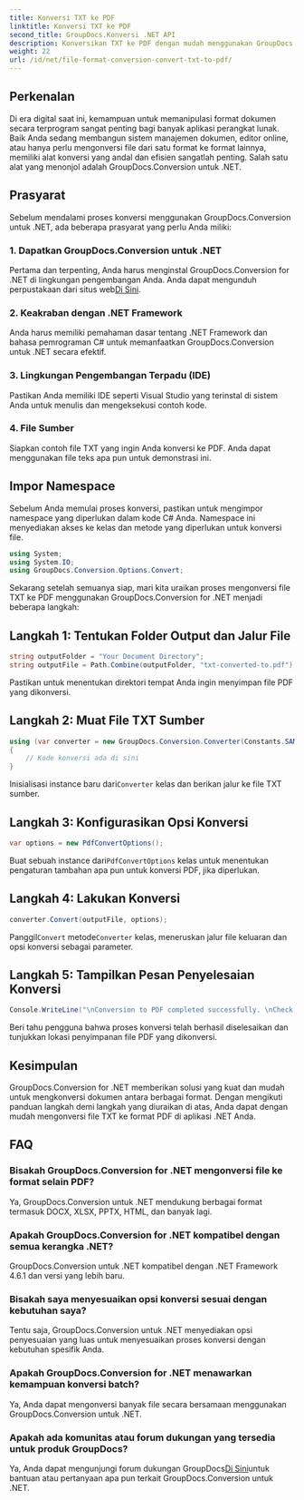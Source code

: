 ```yaml
---
title: Konversi TXT ke PDF
linktitle: Konversi TXT ke PDF
second_title: GroupDocs.Konversi .NET API
description: Konversikan TXT ke PDF dengan mudah menggunakan GroupDocs.Conversion untuk .NET. Ikuti panduan langkah demi langkah kami untuk konversi format dokumen yang lancar.
weight: 22
url: /id/net/file-format-conversion-convert-txt-to-pdf/
---
```

## Perkenalan
Di era digital saat ini, kemampuan untuk memanipulasi format dokumen secara terprogram sangat penting bagi banyak aplikasi perangkat lunak. Baik Anda sedang membangun sistem manajemen dokumen, editor online, atau hanya perlu mengonversi file dari satu format ke format lainnya, memiliki alat konversi yang andal dan efisien sangatlah penting. Salah satu alat yang menonjol adalah GroupDocs.Conversion untuk .NET.
## Prasyarat
Sebelum mendalami proses konversi menggunakan GroupDocs.Conversion untuk .NET, ada beberapa prasyarat yang perlu Anda miliki:
### 1. Dapatkan GroupDocs.Conversion untuk .NET
 Pertama dan terpenting, Anda harus menginstal GroupDocs.Conversion for .NET di lingkungan pengembangan Anda. Anda dapat mengunduh perpustakaan dari situs web[Di Sini](https://releases.groupdocs.com/conversion/net/).
### 2. Keakraban dengan .NET Framework
Anda harus memiliki pemahaman dasar tentang .NET Framework dan bahasa pemrograman C# untuk memanfaatkan GroupDocs.Conversion untuk .NET secara efektif.
### 3. Lingkungan Pengembangan Terpadu (IDE)
Pastikan Anda memiliki IDE seperti Visual Studio yang terinstal di sistem Anda untuk menulis dan mengeksekusi contoh kode.
### 4. File Sumber
Siapkan contoh file TXT yang ingin Anda konversi ke PDF. Anda dapat menggunakan file teks apa pun untuk demonstrasi ini.

## Impor Namespace
Sebelum Anda memulai proses konversi, pastikan untuk mengimpor namespace yang diperlukan dalam kode C# Anda. Namespace ini menyediakan akses ke kelas dan metode yang diperlukan untuk konversi file.

```csharp
using System;
using System.IO;
using GroupDocs.Conversion.Options.Convert;
```
Sekarang setelah semuanya siap, mari kita uraikan proses mengonversi file TXT ke PDF menggunakan GroupDocs.Conversion for .NET menjadi beberapa langkah:
## Langkah 1: Tentukan Folder Output dan Jalur File
```csharp
string outputFolder = "Your Document Directory";
string outputFile = Path.Combine(outputFolder, "txt-converted-to.pdf");
```
Pastikan untuk menentukan direktori tempat Anda ingin menyimpan file PDF yang dikonversi.
## Langkah 2: Muat File TXT Sumber
```csharp
using (var converter = new GroupDocs.Conversion.Converter(Constants.SAMPLE_TXT))
{
    // Kode konversi ada di sini
}
```
 Inisialisasi instance baru dari`Converter` kelas dan berikan jalur ke file TXT sumber.
## Langkah 3: Konfigurasikan Opsi Konversi
```csharp
var options = new PdfConvertOptions();
```
 Buat sebuah instance dari`PdfConvertOptions` kelas untuk menentukan pengaturan tambahan apa pun untuk konversi PDF, jika diperlukan.
## Langkah 4: Lakukan Konversi
```csharp
converter.Convert(outputFile, options);
```
 Panggil`Convert` metode`Converter` kelas, meneruskan jalur file keluaran dan opsi konversi sebagai parameter.
## Langkah 5: Tampilkan Pesan Penyelesaian Konversi
```csharp
Console.WriteLine("\nConversion to PDF completed successfully. \nCheck output in {0}", outputFolder);
```
Beri tahu pengguna bahwa proses konversi telah berhasil diselesaikan dan tunjukkan lokasi penyimpanan file PDF yang dikonversi.

## Kesimpulan
GroupDocs.Conversion for .NET memberikan solusi yang kuat dan mudah untuk mengkonversi dokumen antara berbagai format. Dengan mengikuti panduan langkah demi langkah yang diuraikan di atas, Anda dapat dengan mudah mengonversi file TXT ke format PDF di aplikasi .NET Anda.
## FAQ
### Bisakah GroupDocs.Conversion for .NET mengonversi file ke format selain PDF?
Ya, GroupDocs.Conversion untuk .NET mendukung berbagai format termasuk DOCX, XLSX, PPTX, HTML, dan banyak lagi.
### Apakah GroupDocs.Conversion for .NET kompatibel dengan semua kerangka .NET?
GroupDocs.Conversion untuk .NET kompatibel dengan .NET Framework 4.6.1 dan versi yang lebih baru.
### Bisakah saya menyesuaikan opsi konversi sesuai dengan kebutuhan saya?
Tentu saja, GroupDocs.Conversion untuk .NET menyediakan opsi penyesuaian yang luas untuk menyesuaikan proses konversi dengan kebutuhan spesifik Anda.
### Apakah GroupDocs.Conversion for .NET menawarkan kemampuan konversi batch?
Ya, Anda dapat mengonversi banyak file secara bersamaan menggunakan GroupDocs.Conversion untuk .NET.
### Apakah ada komunitas atau forum dukungan yang tersedia untuk produk GroupDocs?
 Ya, Anda dapat mengunjungi forum dukungan GroupDocs[Di Sini](https://forum.groupdocs.com/c/conversion/11)untuk bantuan atau pertanyaan apa pun terkait GroupDocs.Conversion untuk .NET.